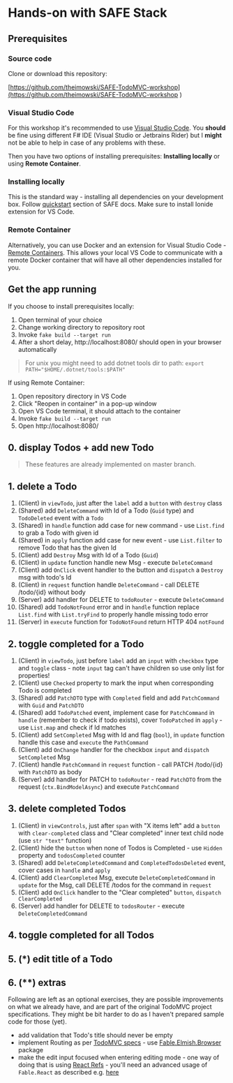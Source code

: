 # Hands-on with SAFE Stack

## Prerequisites

### Source code

Clone or download this repository:

[https://github.com/theimowski/SAFE-TodoMVC-workshop](https://github.com/theimowski/SAFE-TodoMVC-workshop
)

### Visual Studio Code

For this workshop it's recommended to use [Visual Studio Code](https://code.visualstudio.com/download). You **should** be fine using different F# IDE (Visual Studio or Jetbrains Rider) but I **might** not be able to help in case of any problems with these.

Then you have two options of installing prerequisites: **Installing locally** or using **Remote Container**.

### Installing locally

This is the standard way - installing all dependencies on your development box. Follow [quickstart](https://safe-stack.github.io/docs/quickstart/) section of SAFE docs. Make sure to install Ionide extension for VS Code.

### Remote Container

Alternatively, you can use Docker and an extension for Visual Studio Code - [Remote Containers](https://marketplace.visualstudio.com/items?itemName=ms-vscode-remote.remote-containers). This allows your local VS Code to communicate with a remote Docker container that will have all other dependencies installed for you.

## Get the app running

If you choose to install prerequisites locally:

1. Open terminal of your choice
1. Change working directory to repository root
1. Invoke `fake build --target run`
1. After a short delay, http://localhost:8080/ should open in your browser automatically

> For unix you might need to add dotnet tools dir to path: `export PATH="$HOME/.dotnet/tools:$PATH"`

If using Remote Container:

1. Open repository directory in VS Code
1. Click "Reopen in container" in a pop-up window
1. Open VS Code terminal, it should attach to the container
1. Invoke `fake build --target run`
1. Open http://localhost:8080/

## 0. display Todos + add new Todo

> These features are already implemented on master branch.

## 1. delete a Todo

1. (Client) in `viewTodo`, just after the `label` add a `button` with `destroy` class
1. (Shared) add `DeleteCommand` with Id of a Todo (`Guid` type) and `TodoDeleted` event with a `Todo`
1. (Shared) in `handle` function add case for new command - use `List.find` to grab a Todo with given id
1. (Shared) in `apply` function add case for new event - use `List.filter` to remove Todo that has the given Id
1. (Client) add `Destroy` Msg with Id of a Todo (`Guid`)
1. (Client) in `update` function handle new Msg - execute `DeleteCommand`
1. (Client) add `OnClick` event handler to the button and `dispatch` a `Destroy` msg with todo's Id
1. (Client) in `request` function handle `DeleteCommand` - call DELETE /todo/{id} without body
1. (Server) add handler for DELETE to `todoRouter` - execute `DeleteCommand`
1. (Shared) add `TodoNotFound` error and in `handle` function replace `List.find` with `List.tryFind` to properly handle missing todo error
1. (Server) in `execute` function for `TodoNotFound` return HTTP 404 `notFound`

## 2. toggle completed for a Todo

1. (Client) in `viewTodo`, just before `label` add an `input` with `checkbox` type and `toggle` class - note `input` tag can't have children so use only list for properties!
1. (Client) use `Checked` property to mark the input when corresponding Todo is completed
1. (Shared) add `PatchDTO` type with `Completed` field and add `PatchCommand` with `Guid` and `PatchDTO`
1. (Shared) add `TodoPatched` event, implement case for `PatchCommand` in `handle` (remember to check if todo exists), cover `TodoPatched` in `apply` - use `List.map` and check if Id matches
1. (Client) add `SetCompleted` Msg with Id and flag (`bool`), in `update` function handle this case and `execute` the `PathCommand`
1. (Client) add `OnChange` handler for the checkbox `input` and `dispatch` `SetCompleted` Msg
1. (Client) handle `PatchCommand` in `request` function - call PATCH /todo/{id} with `PatchDTO` as body
1. (Server) add handler for PATCH to `todoRouter` - read `PatchDTO` from the request (`ctx.BindModelAsync`) and execute `PatchCommand`

## 3. delete completed Todos

1. (Client) in `viewControls`, just after `span` with "X items left" add a `button` with `clear-completed` class and "Clear completed" inner text child node (use `str "text"` function)
1. (Client) hide the `button` when none of Todos is Completed - use `Hidden` property and `todosCompleted` counter
1. (Shared) add `DeleteCompletedCommand` and `CompletedTodosDeleted` event, cover cases in `handle` and `apply`
1. (Client) add `ClearCompleted` Msg, execute `DeleteCompletedCommand` in `update` for the Msg, call DELETE /todos for the command in `request`
1. (Client) add `OnClick` handler to the "Clear completed" `button`, `dispatch ClearCompleted`
1. (Server) add handler for DELETE to `todosRouter` - execute `DeleteCompletedCommand`

## 4. toggle completed for all Todos

## 5. (*) edit title of a Todo

## 6. (**) extras

Following are left as an optional exercises, they are possible improvements on what we already have, and are part of the original TodoMVC project specifications.
They might be bit harder to do as I haven't prepared sample code for those (yet).

* add validation that Todo's title should never be empty
* implement Routing as per [TodoMVC specs](https://github.com/tastejs/todomvc/blob/master/app-spec.md#routing) - use [Fable.Elmish.Browser](https://elmish.github.io/browser/index.html) package
* make the edit input focused when entering editing mode - one way of doing that is using [React Refs](https://pl.reactjs.org/docs/refs-and-the-dom.html) - you'll need an advanced usage of `Fable.React` as described e.g. [here](https://fable.io/blog/Announcing-Fable-React-5.html)
